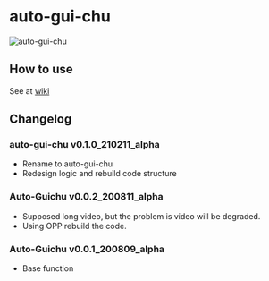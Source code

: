 # auto-gui-chu
![auto-gui-chu](https://socialify.git.ci/beiyuouo/auto-gui-chu/image?description=1&forks=1&issues=1&language=1&logo=https%3A%2F%2Favatars.githubusercontent.com%2Fu%2F44976445%3Fs%3D460%26u%3D182d335f502ab38522bde613717bd77aa1f6f766%26v%3D4&owner=1&pattern=Circuit%20Board&pulls=1&stargazers=1&theme=Light)

## How to use
See at [wiki](https://github.com/beiyuouo/auto-gui-chu/wiki)

## Changelog
### auto-gui-chu v0.1.0_210211_alpha
- Rename to auto-gui-chu
- Redesign logic and rebuild code structure

### Auto-Guichu v0.0.2_200811_alpha
- Supposed long video, but the problem is video will be degraded.
- Using OPP rebuild the code.

### Auto-Guichu v0.0.1_200809_alpha
- Base function
